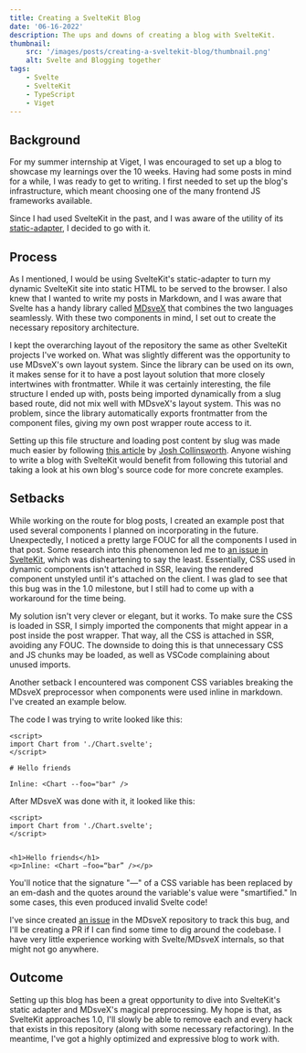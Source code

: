 ```yaml
---
title: Creating a SvelteKit Blog
date: '06-16-2022'
description: The ups and downs of creating a blog with SvelteKit.
thumbnail:
    src: '/images/posts/creating-a-sveltekit-blog/thumbnail.png'
    alt: Svelte and Blogging together
tags:
    - Svelte
    - SvelteKit
    - TypeScript
    - Viget
---
```


<script>
import ImageLink from '$lib/components/ImageLink.svelte';
import CodeComparison from '$lib/components/markdown/CodeComparison.svelte';
</script>

## Background

For my summer internship at <ImageLink href="https://www.viget.com/" svg="/icons/viget.svg#icon">Viget</ImageLink>, I was encouraged to set up a blog to showcase my learnings over the 10 weeks. Having had some posts in mind for a while, I was ready to get to writing. I first needed to set up the blog's infrastructure, which meant choosing one of the many frontend JS frameworks available.

Since I had used SvelteKit in the past, and I was aware of the utility of its [static-adapter](https://kit.svelte.dev/docs/adapters#supported-environments-static-sites), I decided to go with it.

## Process

As I mentioned, I would be using SvelteKit's static-adapter to turn my dynamic SvelteKit site into static HTML to be served to the browser. I also knew that I wanted to write my posts in Markdown, and I was aware that Svelte has a handy library called [MDsveX](https://mdsvex.pngwn.io/) that combines the two languages seamlessly. With these two components in mind, I set out to create the necessary repository architecture.

I kept the overarching layout of the repository the same as other SvelteKit projects I've worked on. What was slightly different was the opportunity to use MDsveX's own layout system. Since the library can be used on its own, it makes sense for it to have a post layout solution that more closely intertwines with frontmatter. While it was certainly interesting, the file structure I ended up with, posts being imported dynamically from a slug based route, did not mix well with MDsveX's layout system. This was no problem, since the library automatically exports frontmatter from the component files, giving my own post wrapper route access to it.

Setting up this file structure and loading post content by slug was made much easier by following [this article](https://joshcollinsworth.com/blog/build-static-sveltekit-markdown-blog) by [Josh Collinsworth](https://joshcollinsworth.com/). Anyone wishing to write a blog with SvelteKit would benefit from following this tutorial and taking a look at his own blog's source code for more concrete examples.

## Setbacks

While working on the route for blog posts, I created an example post that used several components I planned on incorporating in the future. Unexpectedly, I noticed a pretty large FOUC for all the components I used in that post. Some research into this phenomenon led me to [an issue in SvelteKit](https://github.com/sveltejs/kit/issues/5137), which was disheartening to say the least. Essentially, CSS used in dynamic components isn't attached in SSR, leaving the rendered component unstyled until it's attached on the client. I was glad to see that this bug was in the 1.0 milestone, but I still had to come up with a workaround for the time being.

My solution isn't very clever or elegant, but it works. To make sure the CSS is loaded in SSR, I simply imported the components that might appear in a post inside the post wrapper. That way, all the CSS is attached in SSR, avoiding any FOUC. The downside to doing this is that unnecessary CSS and JS chunks may be loaded, as well as VSCode complaining about unused imports.

Another setback I encountered was component CSS variables breaking the MDsveX preprocessor when components were used inline in markdown. I've created an example below.

<div class="full-width">
<CodeComparison arrow>

<div slot="first">

The code I was trying to write looked like this:

```svelte
<script>
import Chart from './Chart.svelte';
</script>

# Hello friends

Inline: <Chart --foo="bar" />
```
</div>

<div slot="second">

After MDsveX was done with it, it looked like this:

```svelte
<script>
import Chart from './Chart.svelte';
</script>


<h1>Hello friends</h1>
<p>Inline: <Chart —foo=“bar” /></p>
```
</div>

</CodeComparison>
</div>

You'll notice that the signature "&ndash;&ndash;" of a CSS variable has been replaced by an em-dash and the quotes around the variable's value were "smartified." In some cases, this even produced invalid Svelte code!

I've since created [an issue](https://github.com/pngwn/MDsveX/issues/459) in the MDsveX repository to track this bug, and I'll be creating a PR if I can find some time to dig around the codebase. I have very little experience working with Svelte/MDsveX internals, so that might not go anywhere.

## Outcome

Setting up this blog has been a great opportunity to dive into SvelteKit's static adapter and MDsveX's magical preprocessing. My hope is that, as SvelteKit approaches 1.0, I'll slowly be able to remove each and every hack that exists in this repository (along with some necessary refactoring). In the meantime, I've got a highly optimized and expressive blog to work with.
